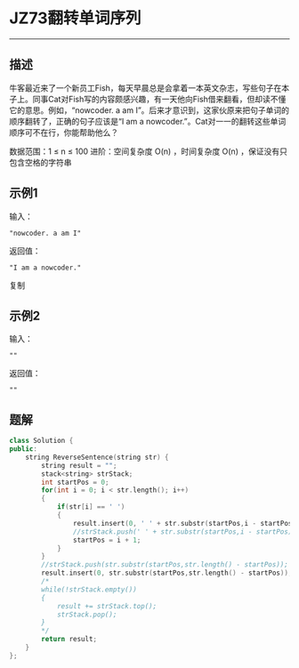 # JZ73翻转单词序列

---

## 描述

牛客最近来了一个新员工Fish，每天早晨总是会拿着一本英文杂志，写些句子在本子上。同事Cat对Fish写的内容颇感兴趣，有一天他向Fish借来翻看，但却读不懂它的意思。例如，“nowcoder. a am I”。后来才意识到，这家伙原来把句子单词的顺序翻转了，正确的句子应该是“I am a nowcoder.”。Cat对一一的翻转这些单词顺序可不在行，你能帮助他么？

数据范围：1 $\le$ n $\le$ 100
进阶：空间复杂度 O(n) ，时间复杂度 O(n) ，保证没有只包含空格的字符串

## 示例1

输入：

```
"nowcoder. a am I"
```

返回值：

```
"I am a nowcoder."
```

复制

## 示例2

输入：

```
""
```

返回值：

```
""
```



## 题解

```cpp
class Solution {
public:
    string ReverseSentence(string str) {
        string result = "";
        stack<string> strStack;
        int startPos = 0;
        for(int i = 0; i < str.length(); i++)
        {
            if(str[i] == ' ')
            {
                result.insert(0, ' ' + str.substr(startPos,i - startPos));
                //strStack.push(' ' + str.substr(startPos,i - startPos));
                startPos = i + 1;
            }
        }
        //strStack.push(str.substr(startPos,str.length() - startPos));
        result.insert(0, str.substr(startPos,str.length() - startPos));
        /*
        while(!strStack.empty())
        {
            result += strStack.top();
            strStack.pop();
        }
        */
        return result;
    }
};

```

